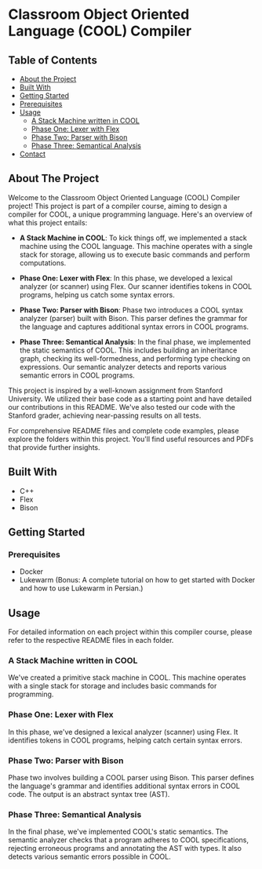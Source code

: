 # Classroom Object Oriented Language (COOL) Compiler

## Table of Contents
- [About the Project](#about-the-project)
- [Built With](#built-with)
- [Getting Started](#getting-started)
- [Prerequisites](#prerequisites)
- [Usage](#usage)
  - [A Stack Machine written in COOL](#a-stack-machine-written-in-cool)
  - [Phase One: Lexer with Flex](#phase-one-lexer-with-flex)
  - [Phase Two: Parser with Bison](#phase-two-parser-with-bison)
  - [Phase Three: Semantical Analysis](#phase-three-semantical-analysis)
- [Contact](#contact)

## About The Project
Welcome to the Classroom Object Oriented Language (COOL) Compiler project! This project is part of a compiler course, aiming to design a compiler for COOL, a unique programming language. Here's an overview of what this project entails:

- **A Stack Machine in COOL**: To kick things off, we implemented a stack machine using the COOL language. This machine operates with a single stack for storage, allowing us to execute basic commands and perform computations.

- **Phase One: Lexer with Flex**: In this phase, we developed a lexical analyzer (or scanner) using Flex. Our scanner identifies tokens in COOL programs, helping us catch some syntax errors. 

- **Phase Two: Parser with Bison**: Phase two introduces a COOL syntax analyzer (parser) built with Bison. This parser defines the grammar for the language and captures additional syntax errors in COOL programs.

- **Phase Three: Semantical Analysis**: In the final phase, we implemented the static semantics of COOL. This includes building an inheritance graph, checking its well-formedness, and performing type checking on expressions. Our semantic analyzer detects and reports various semantic errors in COOL programs.

This project is inspired by a well-known assignment from Stanford University. We utilized their base code as a starting point and have detailed our contributions in this README. We've also tested our code with the Stanford grader, achieving near-passing results on all tests.

For comprehensive README files and complete code examples, please explore the folders within this project. You'll find useful resources and PDFs that provide further insights.

## Built With
- C++
- Flex
- Bison

## Getting Started
### Prerequisites
- Docker
- Lukewarm (Bonus: A complete tutorial on how to get started with Docker and how to use Lukewarm in Persian.)

## Usage
For detailed information on each project within this compiler course, please refer to the respective README files in each folder.

### A Stack Machine written in COOL
We've created a primitive stack machine in COOL. This machine operates with a single stack for storage and includes basic commands for programming.

### Phase One: Lexer with Flex
In this phase, we've designed a lexical analyzer (scanner) using Flex. It identifies tokens in COOL programs, helping catch certain syntax errors.

### Phase Two: Parser with Bison
Phase two involves building a COOL parser using Bison. This parser defines the language's grammar and identifies additional syntax errors in COOL code. The output is an abstract syntax tree (AST).

### Phase Three: Semantical Analysis
In the final phase, we've implemented COOL's static semantics. The semantic analyzer checks that a program adheres to COOL specifications, rejecting erroneous programs and annotating the AST with types. It also detects various semantic errors possible in COOL.

